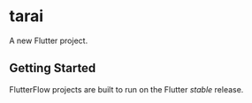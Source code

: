 # tarai

A new Flutter project.

## Getting Started

FlutterFlow projects are built to run on the Flutter _stable_ release.
